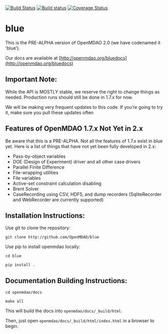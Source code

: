 
[![Build Status](https://travis-ci.org/OpenMDAO/blue.svg?branch=master)](https://travis-ci.org/OpenMDAO/blue)   [![Build status](https://ci.appveyor.com/api/projects/status/33kct0irhbgcg8m1?svg=true
)](https://ci.appveyor.com/project/OpenMDAO/blue/branch/master)  [![Coverage Status](https://coveralls.io/repos/github/OpenMDAO/blue/badge.svg?branch=master)](https://coveralls.io/github/OpenMDAO/blue?branch=master)

# blue
This is the PRE-ALPHA version of OpenMDAO 2.0
(we have codenamed it 'blue').

Our docs are available at [http://openmdao.org/bluedocs](http://openmdao.org/bluedocs)

Important Note:
---------------

While the API is MOSTLY stable, we reserve the right to change things as needed.
Production runs should still be done in 1.7.x for now.

We will be making very frequent updates to this code. If you’re going to try it,
make sure you pull these updates often

Features of OpenMDAO 1.7.x Not Yet in 2.x
-----------------------------------------

Be aware that this is a PRE-ALPHA. 
Not all the features of 1.7.x exist in blue yet. 
Here is a list of things that have not yet been fully developed in 2.x:

* Pass-by-object variables
* DOE (Design of Experiment) driver and all other case drivers
* Parallel Finite Difference
* File-wrapping utilities
* File variables
* Active-set constraint calculation disabling
* Brent Solver
* CaseRecording using CSV, HDF5, and dump recorders (SqliteRecorder and WebRecorder are currently supported)

Installation Instructions:
--------------------------

Use git to clone the repository:

`git clone http://github.com/OpenMDAO/blue`

Use pip to install openmdao locally:

`cd blue`

`pip install .`


Documentation Building Instructions:
------------------------------------

`cd openmdao/docs`

`make all`

This will build the docs into `openmdao/docs/_build/html`.

Then, just open  `openmdao/docs/_build/html/index.html` in a browser to begin.
